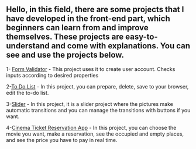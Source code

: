 ## Hello, in this field, there are some projects that I have developed in the front-end part, which beginners can learn from and improve themselves. These projects are easy-to-understand and come with explanations. You can see and use the projects below.


1- [Form Validator](https://github.com/mock3ng/Frontend-Challenge/tree/Form-Validator) - This project uses it to create user account. Checks inputs according to desired properties

2-[To Do List](https://github.com/mock3ng/Frontend-Challenge/tree/To-Do-List) - In this project, you can prepare, delete, save to your browser, edit the to-do list.

3-[Slider](https://github.com/mock3ng/Frontend-Challenge/tree/Slider) - In this project, it is a slider project where the pictures make automatic transitions and you can manage the transitions with buttons if you want.

4-[Cinema Ticket Reservation App](https://github.com/mock3ng/Frontend-Challenge/tree/Cinema-Reservation-App) - In this project, you can choose the movie you want, make a reservation, see the occupied and empty places, and see the price you have to pay in real time.
